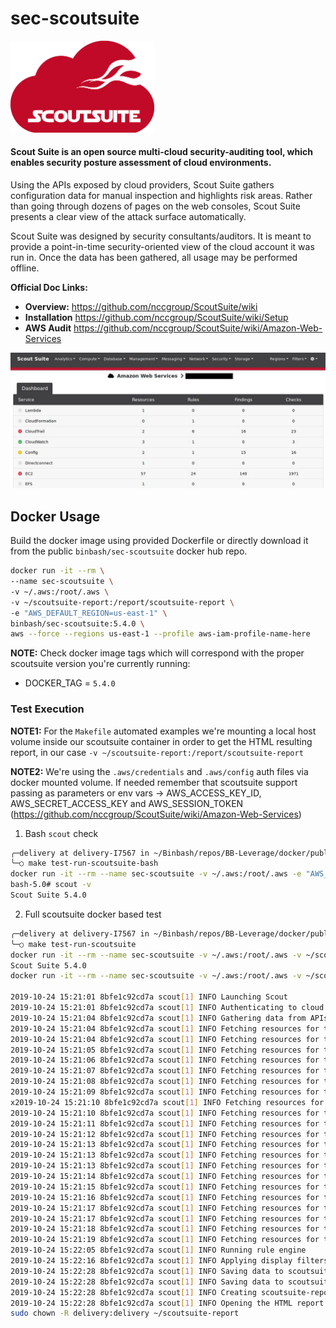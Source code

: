 # sec-scoutsuite

<div align="left">
  <img src="https://raw.githubusercontent.com/binbashar/public-docker-images/master/sec-scoutsuite/figures/scoutsuite-logo.png" alt="leverage-circleci" width="230"/>
</div>

#### Scout Suite is an open source multi-cloud security-auditing tool, which enables security posture assessment of cloud environments.

Using the APIs exposed by cloud providers, Scout Suite gathers configuration data for manual inspection and highlights risk areas. Rather than going through dozens of pages on the web consoles, Scout Suite presents a clear view of the attack surface automatically.

Scout Suite was designed by security consultants/auditors. It is meant to provide a point-in-time security-oriented view of the cloud account it was run in. Once the data has been gathered, all usage may be performed offline.

**Official Doc Links:**

- **Overview:** https://github.com/nccgroup/ScoutSuite/wiki
- **Installation** https://github.com/nccgroup/ScoutSuite/wiki/Setup
- **AWS Audit** https://github.com/nccgroup/ScoutSuite/wiki/Amazon-Web-Services

<div align="left">
  <img src="https://raw.githubusercontent.com/binbashar/public-docker-images/master/sec-scoutsuite/figures/scoutsuite-dashboard.jpg" alt="leverage-circleci" width="600"/>
</div>

## Docker Usage

Build the docker image using provided Dockerfile or directly download it from the public `binbash/sec-scoutsuite` docker hub repo.

```bash
docker run -it --rm \
--name sec-scoutsuite \
-v ~/.aws:/root/.aws \
-v ~/scoutsuite-report:/report/scoutsuite-report \
-e "AWS_DEFAULT_REGION=us-east-1" \
binbash/sec-scoutsuite:5.4.0 \
aws --force --regions us-east-1 --profile aws-iam-profile-name-here
```

**NOTE:** Check docker image tags which will correspond with the proper scoutsuite version you're currently running:
- DOCKER_TAG = `5.4.0`

### Test Execution

**NOTE1:** For the `Makefile` automated examples we're mounting a local host volume inside our scoutsuite container in order to get
the HTML resulting report, in our case `-v ~/scoutsuite-report:/report/scoutsuite-report`

**NOTE2:** We're using the `.aws/credentials` and `.aws/config` auth files via docker mounted volume. If needed remember that scoutsuite
support passing as parameters or env vars -> AWS_ACCESS_KEY_ID, AWS_SECRET_ACCESS_KEY and AWS_SESSION_TOKEN (https://github.com/nccgroup/ScoutSuite/wiki/Amazon-Web-Services)

1. Bash `scout` check
```bash
╭─delivery at delivery-I7567 in ~/Binbash/repos/BB-Leverage/docker/public-docker-images/sec-scoutsuite on master✘✘✘ using ‹› 19-10-24 - 12:18:41
╰─○ make test-run-scoutsuite-bash
docker run -it --rm --name sec-scoutsuite -v ~/.aws:/root/.aws -e "AWS_DEFAULT_REGION=us-east-1" --entrypoint=bash binbash/sec-scoutsuite:5.4.0
bash-5.0# scout -v
Scout Suite 5.4.0
```

2. Full scoutsuite docker based test
```bash
╭─delivery at delivery-I7567 in ~/Binbash/repos/BB-Leverage/docker/public-docker-images/sec-scoutsuite on master✘✘✘ using ‹› 19-10-24 - 12:20:53
╰─○ make test-run-scoutsuite
docker run -it --rm --name sec-scoutsuite -v ~/.aws:/root/.aws -v ~/scoutsuite-report:/report/scoutsuite-report -e "AWS_DEFAULT_REGION=us-east-1" binbash/sec-scoutsuite:5.4.0 -v
Scout Suite 5.4.0
docker run -it --rm --name sec-scoutsuite -v ~/.aws:/root/.aws -v ~/scoutsuite-report:/report/scoutsuite-report -e "AWS_DEFAULT_REGION=us-east-1" binbash/sec-scoutsuite:5.4.0 aws --force --regions us-east-1 --profile flex-lmb

2019-10-24 15:21:01 8bfe1c92cd7a scout[1] INFO Launching Scout
2019-10-24 15:21:01 8bfe1c92cd7a scout[1] INFO Authenticating to cloud provider
2019-10-24 15:21:04 8bfe1c92cd7a scout[1] INFO Gathering data from APIs
2019-10-24 15:21:04 8bfe1c92cd7a scout[1] INFO Fetching resources for the Lambda service
2019-10-24 15:21:04 8bfe1c92cd7a scout[1] INFO Fetching resources for the CloudFormation service
2019-10-24 15:21:05 8bfe1c92cd7a scout[1] INFO Fetching resources for the CloudTrail service
2019-10-24 15:21:06 8bfe1c92cd7a scout[1] INFO Fetching resources for the CloudWatch service
2019-10-24 15:21:07 8bfe1c92cd7a scout[1] INFO Fetching resources for the Config service
2019-10-24 15:21:08 8bfe1c92cd7a scout[1] INFO Fetching resources for the Direct Connect service
2019-10-24 15:21:09 8bfe1c92cd7a scout[1] INFO Fetching resources for the EC2 service
x2019-10-24 15:21:10 8bfe1c92cd7a scout[1] INFO Fetching resources for the EFS service
2019-10-24 15:21:10 8bfe1c92cd7a scout[1] INFO Fetching resources for the ElastiCache service
2019-10-24 15:21:11 8bfe1c92cd7a scout[1] INFO Fetching resources for the ELB service
2019-10-24 15:21:12 8bfe1c92cd7a scout[1] INFO Fetching resources for the ELBv2 service
2019-10-24 15:21:13 8bfe1c92cd7a scout[1] INFO Fetching resources for the EMR service
2019-10-24 15:21:13 8bfe1c92cd7a scout[1] INFO Fetching resources for the IAM service
2019-10-24 15:21:13 8bfe1c92cd7a scout[1] INFO Fetching resources for the RDS service
2019-10-24 15:21:14 8bfe1c92cd7a scout[1] INFO Fetching resources for the RedShift service
2019-10-24 15:21:15 8bfe1c92cd7a scout[1] INFO Fetching resources for the Route53 service
2019-10-24 15:21:16 8bfe1c92cd7a scout[1] INFO Fetching resources for the S3 service
2019-10-24 15:21:17 8bfe1c92cd7a scout[1] INFO Fetching resources for the SES service
2019-10-24 15:21:17 8bfe1c92cd7a scout[1] INFO Fetching resources for the SNS service
2019-10-24 15:21:18 8bfe1c92cd7a scout[1] INFO Fetching resources for the SQS service
2019-10-24 15:21:19 8bfe1c92cd7a scout[1] INFO Fetching resources for the VPC service
2019-10-24 15:22:05 8bfe1c92cd7a scout[1] INFO Running rule engine
2019-10-24 15:22:16 8bfe1c92cd7a scout[1] INFO Applying display filters
2019-10-24 15:22:28 8bfe1c92cd7a scout[1] INFO Saving data to scoutsuite-report/scoutsuite-results/scoutsuite_results_aws-flex-lmb.js
2019-10-24 15:22:28 8bfe1c92cd7a scout[1] INFO Saving data to scoutsuite-report/scoutsuite-results/scoutsuite_exceptions_aws-flex-lmb.js
2019-10-24 15:22:28 8bfe1c92cd7a scout[1] INFO Creating scoutsuite-report/aws-flex-lmb.html
2019-10-24 15:22:28 8bfe1c92cd7a scout[1] INFO Opening the HTML report
sudo chown -R delivery:delivery ~/scoutsuite-report
```
